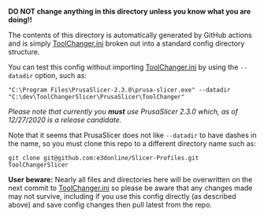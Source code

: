 **DO NOT change anything in this directory unless you know what you are doing!!**

The contents of this directory is automatically generated by GitHub actions and is simply [ToolChanger.ini](/PrusaSlicer/ToolChanger.ini) broken out into a standard config directory structure.

You can test this config without importing [ToolChanger.ini](/PrusaSlicer/ToolChanger.ini) by using the `--datadir` option, such as:

```
"C:\Program Files\PrusaSlicer-2.3.0\prusa-slicer.exe" --datadir "C:\dev\ToolChangerSlicer\PrusaSlicer\ToolChanger"
```

*Please note that currently you **must** use PrusaSlicer 2.3.0 which, as of 12/27/2020 is a release candidate.*

Note that it seems that PrusaSlicer does not like `--datadir` to have dashes in the name, so you must clone this repo to a different directory name such as:

```
git clone git@github.com:e3donline/Slicer-Profiles.git ToolChangerSlicer
```

**User beware:** Nearly all files and directories here will be overwritten on the next commit to [ToolChanger.ini](/PrusaSlicer/ToolChanger.ini) so please be aware that any changes made may not survive, including if you use this config directly (as described above) and save config changes then pull latest from the repo.
